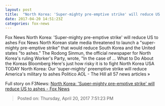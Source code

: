 ```yaml
---
layout: post
title:  "North Korea: 'Super-mighty pre-emptive strike' will reduce US to ashes - Fox News"
date: 2017-04-20 14:51:23Z
categories: fox-news
---
```


Fox News North Korea: 'Super-mighty pre-emptive strike' will reduce US to ashes Fox News North Korean state media threatened to launch a "super-mighty pre-emptive strike" that would reduce South Korea and the United states "to ashes." The Rodong Sinmun, the official newspaper for North Korea's ruling Worker's Party, wrote, "In the case of ... What to Do About the Koreas Bloomberg Here's just how risky it is to fight North Korea USA TODAY North Korea: Our 'super-mighty' preemptive strike will reduce America's military to ashes Politico AOL - The Hill all 57 news articles »


Full story on F3News: [North Korea: 'Super-mighty pre-emptive strike' will reduce US to ashes - Fox News](http://www.f3nws.com/n/cgQJXE)

> Posted on: Thursday, April 20, 2017 7:51:23 PM

